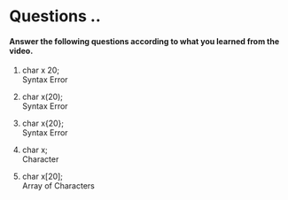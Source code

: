 # Questions ..

#### Answer the following questions according to what you learned from the video.

1. char x 20;  
   Syntax Error

2. char x(20);  
   Syntax Error

3. char x{20};  
   Syntax Error

4. char x;  
   Character

5. char x[20];  
   Array of Characters
